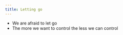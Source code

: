 ```yaml
---
title: Letting go
---
```

- We are afraid to let go
- The more we want to control the less we can control

